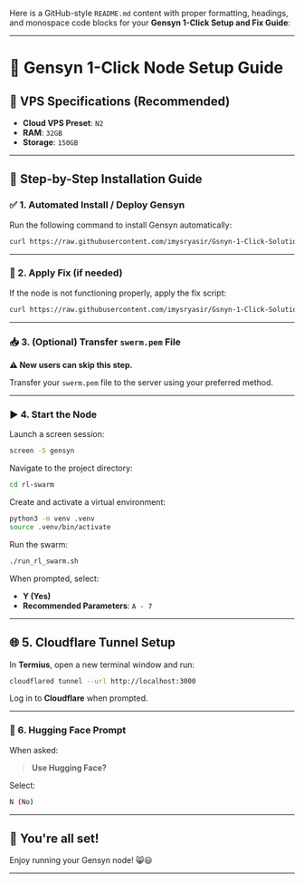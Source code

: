 Here is a GitHub-style `README.md` content with proper formatting, headings, and monospace code blocks for your **Gensyn 1-Click Setup and Fix Guide**:

---

# 🧠 Gensyn 1-Click Node Setup Guide

## 🔧 VPS Specifications (Recommended)

* **Cloud VPS Preset**: `N2`
* **RAM**: `32GB`
* **Storage**: `150GB`

---

## 🚀 Step-by-Step Installation Guide

### ✅ 1. Automated Install / Deploy Gensyn

Run the following command to install Gensyn automatically:

```bash
curl https://raw.githubusercontent.com/imysryasir/Gsnyn-1-Click-Solutions/refs/heads/main/gensyn_setup.sh | bash
```

---

### 🔧 2. Apply Fix (if needed)

If the node is not functioning properly, apply the fix script:

```bash
curl https://raw.githubusercontent.com/imysryasir/Gsnyn-1-Click-Solutions/refs/heads/main/fixgensyn.sh | bash
```

---

### 📥 3. (Optional) Transfer `swerm.pem` File

**⚠️ New users can skip this step.**

Transfer your `swerm.pem` file to the server using your preferred method.

---

### ▶️ 4. Start the Node

Launch a screen session:

```bash
screen -S gensyn
```

Navigate to the project directory:

```bash
cd rl-swarm
```

Create and activate a virtual environment:

```bash
python3 -m venv .venv
source .venv/bin/activate
```

Run the swarm:

```bash
./run_rl_swarm.sh
```

When prompted, select:

* **Y (Yes)**
* **Recommended Parameters**: `A - 7`

---

## 🌐 5. Cloudflare Tunnel Setup

In **Termius**, open a new terminal window and run:

```bash
cloudflared tunnel --url http://localhost:3000
```

Log in to **Cloudflare** when prompted.

---

### 🤖 6. Hugging Face Prompt

When asked:

> **Use Hugging Face?**

Select:

```bash
N (No)
```

---

## 🎉 You're all set!

Enjoy running your Gensyn node! 😸😃

---



